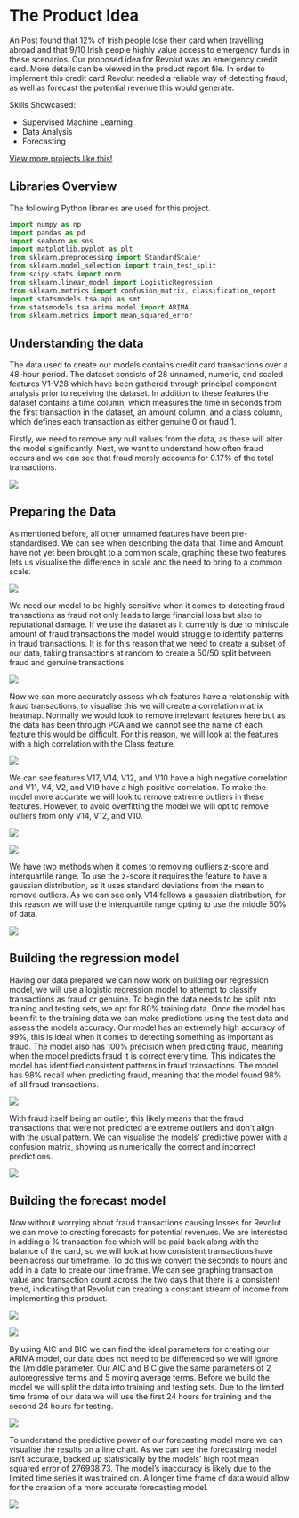 # The Product Idea

An Post found that 12% of Irish people lose their card when travelling abroad and that 9/10 Irish people highly value access to emergency funds in these scenarios. Our proposed idea for Revolut was an emergency credit card. More details can be viewed in the product report file. In order to implement this credit card Revolut needed a reliable way of detecting fraud, as well as forecast the potential revenue this would generate.

Skills Showcased:

-   Supervised Machine Learning
-   Data Analysis
-   Forecasting

[View more projects like this!](https://cian-murray-doyle.github.io/)

## Libraries Overview

The following Python libraries are used for this project.

``` python
import numpy as np
import pandas as pd
import seaborn as sns
import matplotlib.pyplot as plt
from sklearn.preprocessing import StandardScaler
from sklearn.model_selection import train_test_split
from scipy.stats import norm
from sklearn.linear_model import LogisticRegression
from sklearn.metrics import confusion_matrix, classification_report
import statsmodels.tsa.api as smt
from statsmodels.tsa.arima.model import ARIMA
from sklearn.metrics import mean_squared_error
```

## Understanding the data

The data used to create our models contains credit card transactions over a 48-hour period. The dataset consists of 28 unnamed, numeric, and scaled features V1-V28 which have been gathered through principal component analysis prior to receiving the dataset. In addition to these features the dataset contains a time column, which measures the time in seconds from the first transaction in the dataset, an amount column, and a class column, which defines each transaction as either genuine 0 or fraud 1.

Firstly, we need to remove any null values from the data, as these will alter the model significantly. Next, we want to understand how often fraud occurs and we can see that fraud merely accounts for 0.17% of the total transactions.

![](images/graph1.PNG)

## Preparing the Data

As mentioned before, all other unnamed features have been pre-standardised. We can see when describing the data that Time and Amount have not yet been brought to a common scale, graphing these two features lets us visualise the difference in scale and the need to bring to a common scale.

![](images/graph2.PNG)

We need our model to be highly sensitive when it comes to detecting fraud transactions as fraud not only leads to large financial loss but also to reputational damage. If we use the dataset as it currently is due to miniscule amount of fraud transactions the model would struggle to identify patterns in fraud transactions. It is for this reason that we need to create a subset of our data, taking transactions at random to create a 50/50 split between fraud and genuine transactions.

![](images/graph3.PNG)

Now we can more accurately assess which features have a relationship with fraud transactions, to visualise this we will create a correlation matrix heatmap. Normally we would look to remove irrelevant features here but as the data has been through PCA and we cannot see the name of each feature this would be difficult. For this reason, we will look at the features with a high correlation with the Class feature.

![](images/graph4.PNG)

We can see features V17, V14, V12, and V10 have a high negative correlation and V11, V4, V2, and V19 have a high positive correlation. To make the model more accurate we will look to remove extreme outliers in these features. However, to avoid overfitting the model we will opt to remove outliers from only V14, V12, and V10.

![](images/graph5.PNG)

![](images/graph6.PNG)

We have two methods when it comes to removing outliers z-score and interquartile range. To use the z-score it requires the feature to have a gaussian distribution, as it uses standard deviations from the mean to remove outliers. As we can see only V14 follows a gaussian distribution, for this reason we will use the interquartile range opting to use the middle 50% of data.

![](images/graph7.PNG)

## Building the regression model

Having our data prepared we can now work on building our regression model, we will use a logistic regression model to attempt to classify transactions as fraud or genuine. To begin the data needs to be split into training and testing sets, we opt for 80% training data. Once the model has been fit to the training data we can make predictions using the test data and assess the models accuracy. Our model has an extremely high accuracy of 99%, this is ideal when it comes to detecting something as important as fraud. The model also has 100% precision when predicting fraud, meaning when the model predicts fraud it is correct every time. This indicates the model has identified consistent patterns in fraud transactions. The model has 98% recall when predicting fraud, meaning that the model found 98% of all fraud transactions.

![](images/graph8.PNG)

With fraud itself being an outlier, this likely means that the fraud transactions that were not predicted are extreme outliers and don’t align with the usual pattern. We can visualise the models’ predictive power with a confusion matrix, showing us numerically the correct and incorrect predictions.

![](images/graph9.PNG)

## Building the forecast model

Now without worrying about fraud transactions causing losses for Revolut we can move to creating forecasts for potential revenues. We are interested in adding a % transaction fee which will be paid back along with the balance of the card, so we will look at how consistent transactions have been across our timeframe. To do this we convert the seconds to hours and add in a date to create our time frame. We can see graphing transaction value and transaction count across the two days that there is a consistent trend, indicating that Revolut can creating a constant stream of income from implementing this product.

![](images/graph10.PNG)

![](images/graph11.PNG)

By using AIC and BIC we can find the ideal parameters for creating our ARIMA model, our data does not need to be differenced so we will ignore the I/middle parameter. Our AIC and BIC give the same parameters of 2 autoregressive terms and 5 moving average terms. Before we build the model we will split the data into training and testing sets. Due to the limited time frame of our data we will use the first 24 hours for training and the second 24 hours for testing.

![](images/graph12.PNG)

To understand the predictive power of our forecasting model more we can visualise the results on a line chart. As we can see the forecasting model isn’t accurate, backed up statistically by the models’ high root mean squared error of 276938.73. The model’s inaccuracy is likely due to the limited time series it was trained on. A longer time frame of data would allow for the creation of a more accurate forecasting model.

![](images/graph13.PNG)
